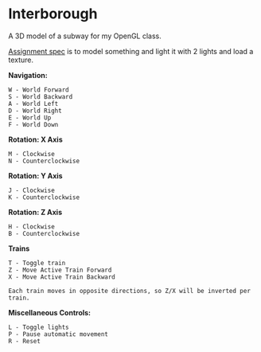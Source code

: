 Interborough
============

A 3D model of a subway for my OpenGL class.

[Assignment spec](http://www.sci.brooklyn.cuny.edu/~meyer/CISC3620/projects/Project_1.pdf) is to model something and light it with 2 lights and load a texture. 


**Navigation:**

    W - World Forward
    S - World Backward
    A - World Left
    D - World Right
    E - World Up
    F - World Down
    
**Rotation: X Axis**

    M - Clockwise 
    N - Counterclockwise

**Rotation: Y Axis**        

    J - Clockwise
    K - Counterclockwise
    
**Rotation: Z Axis**        
    
    H - Clockwise 
    B - Counterclockwise

**Trains**

    T - Toggle train
    Z - Move Active Train Forward 
    X - Move Active Train Backward 

    Each train moves in opposite directions, so Z/X will be inverted per train.  
    
**Miscellaneous Controls:**

    L - Toggle lights
    P - Pause automatic movement
    R - Reset     
